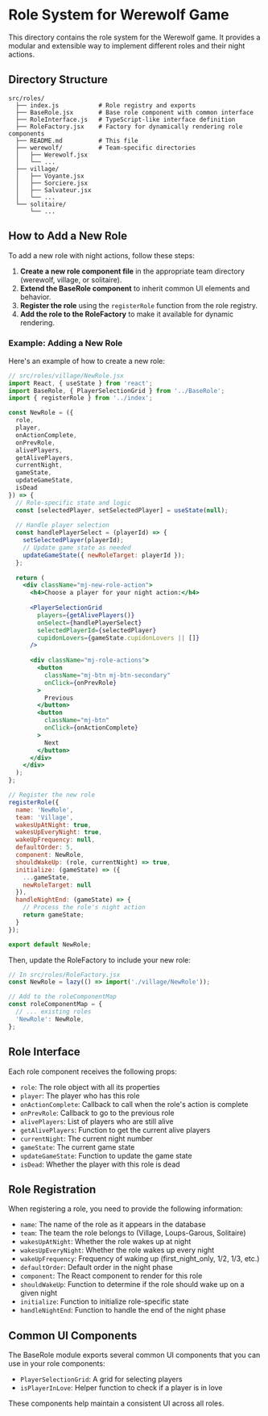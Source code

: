 # Role System for Werewolf Game

This directory contains the role system for the Werewolf game. It provides a modular and extensible way to implement different roles and their night actions.

## Directory Structure

```
src/roles/
  ├── index.js           # Role registry and exports
  ├── BaseRole.jsx       # Base role component with common interface
  ├── RoleInterface.js   # TypeScript-like interface definition
  ├── RoleFactory.jsx    # Factory for dynamically rendering role components
  ├── README.md          # This file
  ├── werewolf/          # Team-specific directories
  │   ├── Werewolf.jsx
  │   └── ...
  ├── village/
  │   ├── Voyante.jsx
  │   ├── Sorciere.jsx
  │   ├── Salvateur.jsx
  │   └── ...
  └── solitaire/
      └── ...
```

## How to Add a New Role

To add a new role with night actions, follow these steps:

1. **Create a new role component file** in the appropriate team directory (werewolf, village, or solitaire).
2. **Extend the BaseRole component** to inherit common UI elements and behavior.
3. **Register the role** using the `registerRole` function from the role registry.
4. **Add the role to the RoleFactory** to make it available for dynamic rendering.

### Example: Adding a New Role

Here's an example of how to create a new role:

```jsx
// src/roles/village/NewRole.jsx
import React, { useState } from 'react';
import BaseRole, { PlayerSelectionGrid } from '../BaseRole';
import { registerRole } from '../index';

const NewRole = ({
  role,
  player,
  onActionComplete,
  onPrevRole,
  alivePlayers,
  getAlivePlayers,
  currentNight,
  gameState,
  updateGameState,
  isDead
}) => {
  // Role-specific state and logic
  const [selectedPlayer, setSelectedPlayer] = useState(null);
  
  // Handle player selection
  const handlePlayerSelect = (playerId) => {
    setSelectedPlayer(playerId);
    // Update game state as needed
    updateGameState({ newRoleTarget: playerId });
  };
  
  return (
    <div className="mj-new-role-action">
      <h4>Choose a player for your night action:</h4>
      
      <PlayerSelectionGrid
        players={getAlivePlayers()}
        onSelect={handlePlayerSelect}
        selectedPlayerId={selectedPlayer}
        cupidonLovers={gameState.cupidonLovers || []}
      />
      
      <div className="mj-role-actions">
        <button
          className="mj-btn mj-btn-secondary"
          onClick={onPrevRole}
        >
          Previous
        </button>
        <button
          className="mj-btn"
          onClick={onActionComplete}
        >
          Next
        </button>
      </div>
    </div>
  );
};

// Register the new role
registerRole({
  name: 'NewRole',
  team: 'Village',
  wakesUpAtNight: true,
  wakesUpEveryNight: true,
  wakeUpFrequency: null,
  defaultOrder: 5,
  component: NewRole,
  shouldWakeUp: (role, currentNight) => true,
  initialize: (gameState) => ({
    ...gameState,
    newRoleTarget: null
  }),
  handleNightEnd: (gameState) => {
    // Process the role's night action
    return gameState;
  }
});

export default NewRole;
```

Then, update the RoleFactory to include your new role:

```jsx
// In src/roles/RoleFactory.jsx
const NewRole = lazy(() => import('./village/NewRole'));

// Add to the roleComponentMap
const roleComponentMap = {
  // ... existing roles
  'NewRole': NewRole,
};
```

## Role Interface

Each role component receives the following props:

- `role`: The role object with all its properties
- `player`: The player who has this role
- `onActionComplete`: Callback to call when the role's action is complete
- `onPrevRole`: Callback to go to the previous role
- `alivePlayers`: List of players who are still alive
- `getAlivePlayers`: Function to get the current alive players
- `currentNight`: The current night number
- `gameState`: The current game state
- `updateGameState`: Function to update the game state
- `isDead`: Whether the player with this role is dead

## Role Registration

When registering a role, you need to provide the following information:

- `name`: The name of the role as it appears in the database
- `team`: The team the role belongs to (Village, Loups-Garous, Solitaire)
- `wakesUpAtNight`: Whether the role wakes up at night
- `wakesUpEveryNight`: Whether the role wakes up every night
- `wakeUpFrequency`: Frequency of waking up (first_night_only, 1/2, 1/3, etc.)
- `defaultOrder`: Default order in the night phase
- `component`: The React component to render for this role
- `shouldWakeUp`: Function to determine if the role should wake up on a given night
- `initialize`: Function to initialize role-specific state
- `handleNightEnd`: Function to handle the end of the night phase

## Common UI Components

The BaseRole module exports several common UI components that you can use in your role components:

- `PlayerSelectionGrid`: A grid for selecting players
- `isPlayerInLove`: Helper function to check if a player is in love

These components help maintain a consistent UI across all roles.
